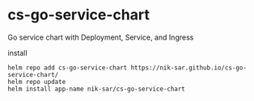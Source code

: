 # cs-go-service-chart
Go service chart with Deployment, Service, and Ingress 

install
```
helm repo add cs-go-service-chart https://nik-sar.github.io/cs-go-service-chart/
helm repo update
helm install app-name nik-sar/cs-go-service-chart
```